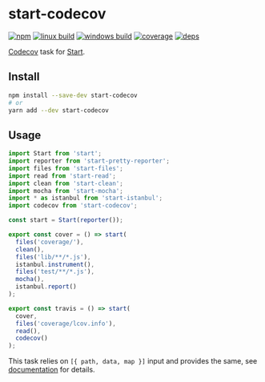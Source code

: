 # start-codecov

[![npm](https://img.shields.io/npm/v/start-codecov.svg?style=flat-square)](https://www.npmjs.com/package/start-codecov)
[![linux build](https://img.shields.io/travis/start-runner/codecov/master.svg?label=linux&style=flat-square)](https://travis-ci.org/start-runner/codecov)
[![windows build](https://img.shields.io/appveyor/ci/start-runner/codecov/master.svg?label=windows&style=flat-square)](https://ci.appveyor.com/project/start-runner/codecov)
[![coverage](https://img.shields.io/codecov/c/github/start-runner/codecov/master.svg?style=flat-square)](https://codecov.io/github/start-runner/codecov)
[![deps](https://img.shields.io/gemnasium/start-runner/codecov.svg?style=flat-square)](https://gemnasium.com/start-runner/codecov)

[Codecov](https://codecov.io/) task for [Start](https://github.com/start-runner/start).

## Install

```sh
npm install --save-dev start-codecov
# or
yarn add --dev start-codecov
```

## Usage

```js
import Start from 'start';
import reporter from 'start-pretty-reporter';
import files from 'start-files';
import read from 'start-read';
import clean from 'start-clean';
import mocha from 'start-mocha';
import * as istanbul from 'start-istanbul';
import codecov from 'start-codecov';

const start = Start(reporter());

export const cover = () => start(
  files('coverage/'),
  clean(),
  files('lib/**/*.js'),
  istanbul.instrument(),
  files('test/**/*.js'),
  mocha(),
  istanbul.report()
);

export const travis = () => start(
  cover,
  files('coverage/lcov.info'),
  read(),
  codecov()
);
```

This task relies on `[{ path, data, map }]` input and provides the same, see [documentation](https://github.com/start-runner/start#readme) for details.
